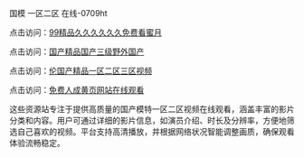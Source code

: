 国模 一区二区 在线-0709ht

点击访问：<a href="https://heiliaowzu4ur.pages.dev">99精品久久久久久久免费看蜜月</a>

点击访问：<a href="https://heiliaozj3tjd.pages.dev">国产精品国产三级野外国产</a>

点击访问：<a href="https://heiliaoe8ajia.pages.dev">伦国产精品一区二区三区视频</a>

点击访问：<a href="https://heiliaoxqkkct.pages.dev">免费人成黄页网站在线观看</a>

这些资源站专注于提供高质量的国产模特一区二区视频在线观看，涵盖丰富的影片分类和内容。用户可通过详细的影片信息，如演员介绍、时长及分辨率，方便地筛选自己喜欢的视频。平台支持高清播放，并根据网络状况智能调整画质，确保观看体验流畅稳定。

<span style="display:none;">[Canonical link](https://github.com/dangtho20250709/dangtho10 ）</span>
